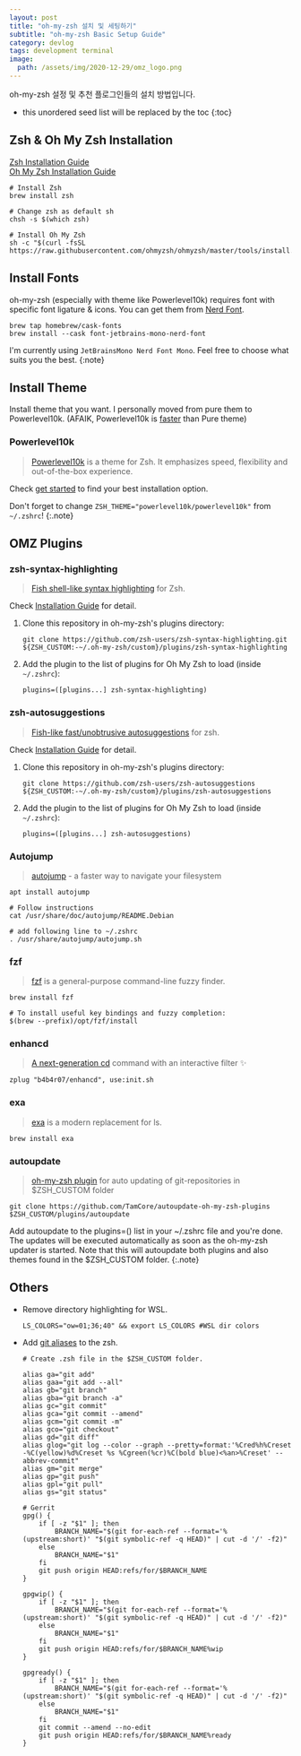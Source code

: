 ```yaml
---
layout: post
title: "oh-my-zsh 설치 및 세팅하기"
subtitle: "oh-my-zsh Basic Setup Guide"
category: devlog
tags: development terminal
image:
  path: /assets/img/2020-12-29/omz_logo.png
---
```


oh-my-zsh 설정 및 추천 플로그인들의 설치 방법입니다.

<!--more-->

* this unordered seed list will be replaced by the toc
{:toc}

## Zsh & Oh My Zsh Installation

[Zsh Installation Guide](https://github.com/ohmyzsh/ohmyzsh/wiki/Installing-ZSH)<br>
[Oh My Zsh Installation Guide](https://github.com/ohmyzsh/ohmyzsh#basic-installation)

```shell
# Install Zsh
brew install zsh

# Change zsh as default sh
chsh -s $(which zsh)

# Install Oh My Zsh
sh -c "$(curl -fsSL https://raw.githubusercontent.com/ohmyzsh/ohmyzsh/master/tools/install.sh)"
```

## Install Fonts

oh-my-zsh (especially with theme like Powerlevel10k) requires font with specific font ligature & icons.
You can get them from [Nerd Font](https://github.com/ryanoasis/nerd-fonts#font-installation).

```shell
brew tap homebrew/cask-fonts
brew install --cask font-jetbrains-mono-nerd-font
```

I'm currently using `JetBrainsMono Nerd Font Mono`. Feel free to choose what suits you the best.
{:note}

## Install Theme

Install theme that you want. I personally moved from pure them to Powerlevel10k.
(AFAIK, Powerlevel10k is [faster](https://gist.github.com/romkatv/7cbab80dcbc639003066bb68b9ae0bbf) than Pure theme)

### Powerlevel10k

> [Powerlevel10k](https://github.com/romkatv/powerlevel10k) is a theme for Zsh. It emphasizes speed, flexibility and out-of-the-box experience.

Check [get started](https://github.com/romkatv/powerlevel10k#get-started) to find your best installation option.

Don't forget to change `ZSH_THEME="powerlevel10k/powerlevel10k"` from `~/.zshrc`!
{:.note}

## OMZ Plugins

### zsh-syntax-highlighting

> [Fish shell-like syntax highlighting](https://github.com/zsh-users/zsh-syntax-highlighting) for Zsh.

Check [Installation Guide](https://github.com/zsh-users/zsh-syntax-highlighting/blob/master/INSTALL.md) for detail.

1. Clone this repository in oh-my-zsh's plugins directory:

    ```shell
    git clone https://github.com/zsh-users/zsh-syntax-highlighting.git ${ZSH_CUSTOM:-~/.oh-my-zsh/custom}/plugins/zsh-syntax-highlighting
    ```

2. Add the plugin to the list of plugins for Oh My Zsh to load (inside `~/.zshrc`):

    ```shell
    plugins=([plugins...] zsh-syntax-highlighting)
    ```

### zsh-autosuggestions

> [Fish-like fast/unobtrusive autosuggestions](https://github.com/zsh-users/zsh-autosuggestions) for zsh.

Check [Installation Guide](https://github.com/zsh-users/zsh-autosuggestions/blob/master/INSTALL.md) for detail.

1. Clone this repository in oh-my-zsh's plugins directory:

    ```shell
    git clone https://github.com/zsh-users/zsh-autosuggestions ${ZSH_CUSTOM:-~/.oh-my-zsh/custom}/plugins/zsh-autosuggestions
    ```

2. Add the plugin to the list of plugins for Oh My Zsh to load (inside `~/.zshrc`):

    ```shell
    plugins=([plugins...] zsh-autosuggestions)
    ```

### Autojump

> [autojump](https://github.com/wting/autojump) - a faster way to navigate your filesystem

```shell
apt install autojump

# Follow instructions
cat /usr/share/doc/autojump/README.Debian

# add following line to ~/.zshrc
. /usr/share/autojump/autojump.sh
```

### fzf

> [fzf](https://github.com/junegunn/fzf) is a general-purpose command-line fuzzy finder.

```shell
brew install fzf

# To install useful key bindings and fuzzy completion:
$(brew --prefix)/opt/fzf/install
```

### enhancd

> [A next-generation cd](https://github.com/b4b4r07/enhancd) command with an interactive filter ✨

```shell
zplug "b4b4r07/enhancd", use:init.sh
```

### exa

> [exa](https://github.com/ogham/exa) is a modern replacement for ls.

```shell
brew install exa
```

### autoupdate

> [oh-my-zsh plugin](https://github.com/TamCore/autoupdate-oh-my-zsh-plugins) for auto updating of git-repositories in $ZSH_CUSTOM folder

```shell
git clone https://github.com/TamCore/autoupdate-oh-my-zsh-plugins $ZSH_CUSTOM/plugins/autoupdate
```

Add autoupdate to the plugins=() list in your ~/.zshrc file and you're done.
The updates will be executed automatically as soon as the oh-my-zsh updater is started.
Note that this will autoupdate both plugins and also themes found in the $ZSH_CUSTOM folder.
{:.note}

## Others

* Remove directory highlighting for WSL.

    ```shell
    LS_COLORS="ow=01;36;40" && export LS_COLORS #WSL dir colors
    ```

* Add [git aliases](https://gist.github.com/LazyRen/89e3faaf518c137530d6d80ed5a9773a) to the zsh.

    ```shell
    # Create .zsh file in the $ZSH_CUSTOM folder.

    alias ga="git add"
    alias gaa="git add --all"
    alias gb="git branch"
    alias gba="git branch -a"
    alias gc="git commit"
    alias gca="git commit --amend"
    alias gcm="git commit -m"
    alias gco="git checkout"
    alias gd="git diff"
    alias glog="git log --color --graph --pretty=format:'%Cred%h%Creset -%C(yellow)%d%Creset %s %Cgreen(%cr)%C(bold blue)<%an>%Creset' --abbrev-commit"
    alias gm="git merge"
    alias gp="git push"
    alias gpl="git pull"
    alias gs="git status"

    # Gerrit
    gpg() {
        if [ -z "$1" ]; then
            BRANCH_NAME="$(git for-each-ref --format='%(upstream:short)' "$(git symbolic-ref -q HEAD)" | cut -d '/' -f2)"
        else
            BRANCH_NAME="$1"
        fi
        git push origin HEAD:refs/for/$BRANCH_NAME
    }

    gpgwip() {
        if [ -z "$1" ]; then
            BRANCH_NAME="$(git for-each-ref --format='%(upstream:short)' "$(git symbolic-ref -q HEAD)" | cut -d '/' -f2)"
        else
            BRANCH_NAME="$1"
        fi
        git push origin HEAD:refs/for/$BRANCH_NAME%wip
    }

    gpgready() {
        if [ -z "$1" ]; then
            BRANCH_NAME="$(git for-each-ref --format='%(upstream:short)' "$(git symbolic-ref -q HEAD)" | cut -d '/' -f2)"
        else
            BRANCH_NAME="$1"
        fi
        git commit --amend --no-edit
        git push origin HEAD:refs/for/$BRANCH_NAME%ready
    }
    ```
